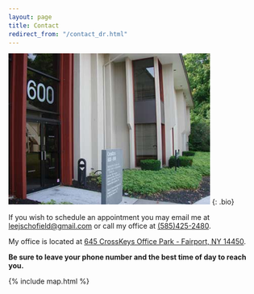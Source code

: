 ```yaml
---
layout: page
title: Contact
redirect_from: "/contact_dr.html"
---
```


![Cross Keys Office Park](/img/crosskeys.jpg)
{: .bio}

If you wish to schedule an appointment you may email me at [leejschofield@gmail.com](mailto:leejschofield@gmail.com) or call my office at [(585)425-2480](tel:585-425-2480).

My office is located at [645 CrossKeys Office Park - Fairport, NY 14450](https://goo.gl/maps/acVtYgGJg672).

**Be sure to leave your phone number and the best time of day to reach you.**

{% include map.html %}
